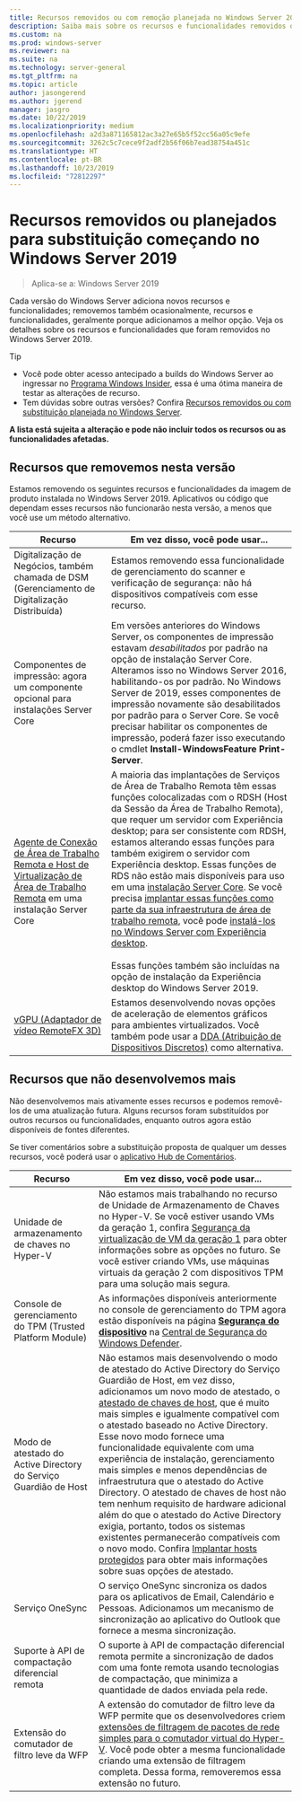 ```yaml
---
title: Recursos removidos ou com remoção planejada no Windows Server 2019
description: Saiba mais sobre os recursos e funcionalidades removidos ou com remoção planejada começando com o Windows Server 2019.
ms.custom: na
ms.prod: windows-server
ms.reviewer: na
ms.suite: na
ms.technology: server-general
ms.tgt_pltfrm: na
ms.topic: article
author: jasongerend
ms.author: jgerend
manager: jasgro
ms.date: 10/22/2019
ms.localizationpriority: medium
ms.openlocfilehash: a2d3a871165812ac3a27e65b5f52cc56a05c9efe
ms.sourcegitcommit: 3262c5c7cece9f2adf2b56f06b7ead38754a451c
ms.translationtype: HT
ms.contentlocale: pt-BR
ms.lasthandoff: 10/23/2019
ms.locfileid: "72812297"
---
```

# <a name="features-removed-or-planned-for-replacement-starting-windows-server-2019"></a>Recursos removidos ou planejados para substituição começando no Windows Server 2019

>Aplica-se a: Windows Server 2019

Cada versão do Windows Server adiciona novos recursos e funcionalidades; removemos também ocasionalmente, recursos e funcionalidades, geralmente porque adicionamos a melhor opção. Veja os detalhes sobre os recursos e funcionalidades que foram removidos no Windows Server 2019.

> [!TIP]
> - Você pode obter acesso antecipado a builds do Windows Server ao ingressar no [Programa Windows Insider](https://insider.windows.com), essa é uma ótima maneira de testar as alterações de recurso.
> - Tem dúvidas sobre outras versões? Confira [Recursos removidos ou com substituição planejada no Windows Server](removed-features.md).

**A lista está sujeita a alteração e pode não incluir todos os recursos ou as funcionalidades afetadas.** 

## <a name="features-we-removed-in-this-release"></a>Recursos que removemos nesta versão

Estamos removendo os seguintes recursos e funcionalidades da imagem de produto instalada no Windows Server 2019. Aplicativos ou código que dependam esses recursos não funcionarão nesta versão, a menos que você use um método alternativo.

| Recurso   | Em vez disso, você pode usar... |
| --------- | -------------------- |
| Digitalização de Negócios, também chamada de DSM (Gerenciamento de Digitalização Distribuída)|Estamos removendo essa funcionalidade de gerenciamento do scanner e verificação de segurança: não há dispositivos compatíveis com esse recurso. |
| Componentes de impressão: agora um componente opcional para instalações Server Core|Em versões anteriores do Windows Server, os componentes de impressão estavam *desabilitados* por padrão na opção de instalação Server Core. Alteramos isso no Windows Server 2016, habilitando-os por padrão. No Windows Server de 2019, esses componentes de impressão novamente são desabilitados por padrão para o Server Core. Se você precisar habilitar os componentes de impressão, poderá fazer isso executando o cmdlet **Install-WindowsFeature Print-Server**. |
| [Agente de Conexão de Área de Trabalho Remota e Host de Virtualização de Área de Trabalho Remota](../remote/remote-desktop-services/desktop-hosting-service.md) em uma instalação Server Core|A maioria das implantações de Serviços de Área de Trabalho Remota têm essas funções colocalizadas com o RDSH (Host da Sessão da Área de Trabalho Remota), que requer um servidor com Experiência desktop; para ser consistente com RDSH, estamos alterando essas funções para também exigirem o servidor com Experiência desktop. Essas funções de RDS não estão mais disponíveis para uso em uma [instalação Server Core](../administration/server-core/what-is-server-core.md). Se você precisa [implantar essas funções como parte da sua infraestrutura de área de trabalho remota](../remote/remote-desktop-services/rds-deploy-infrastructure.md), você pode [instalá-los no Windows Server com Experiência desktop](../get-started/getting-started-with-server-with-desktop-experience.md). <br/><br/>Essas funções também são incluídas na opção de instalação da Experiência desktop do Windows Server 2019. |
| [vGPU (Adaptador de vídeo RemoteFX 3D)](../remote/remote-desktop-services/rds-remotefx-vgpu.md)|Estamos desenvolvendo novas opções de aceleração de elementos gráficos para ambientes virtualizados. Você também pode usar a [DDA (Atribuição de Dispositivos Discretos)](../virtualization/hyper-v/plan/plan-for-deploying-devices-using-discrete-device-assignment.md) como alternativa. |

## <a name="features-were-no-longer-developing"></a>Recursos que não desenvolvemos mais

Não desenvolvemos mais ativamente esses recursos e podemos removê-los de uma atualização futura. Alguns recursos foram substituídos por outros recursos ou funcionalidades, enquanto outros agora estão disponíveis de fontes diferentes. 

Se tiver comentários sobre a substituição proposta de qualquer um desses recursos, você poderá usar o [aplicativo Hub de Comentários](https://support.microsoft.com/help/4021566/windows-10-send-feedback-to-microsoft-with-feedback-hub-app). 

| Recurso     | Em vez disso, você pode usar... |
| ----------- | --------------------- |
| Unidade de armazenamento de chaves no Hyper-V|Não estamos mais trabalhando no recurso de Unidade de Armazenamento de Chaves no Hyper-V. Se você estiver usando VMs da geração 1, confira [Segurança da virtualização de VM da geração 1](../virtualization/hyper-v/learn-more/generation-1-virtual-machine-security-settings-for-hyper-v.md) para obter informações sobre as opções no futuro. Se você estiver criando VMs, use máquinas virtuais da geração 2 com dispositivos TPM para uma solução mais segura. |
| Console de gerenciamento do TPM (Trusted Platform Module)|As informações disponíveis anteriormente no console de gerenciamento do TPM agora estão disponíveis na página [**Segurança do dispositivo**](https://docs.microsoft.com/windows/security/threat-protection/windows-defender-security-center/wdsc-device-security) na [Central de Segurança do Windows Defender](https://docs.microsoft.com/windows/security/threat-protection/windows-defender-security-center/windows-defender-security-center). |
| Modo de atestado do Active Directory do Serviço Guardião de Host|Não estamos mais desenvolvendo o modo de atestado do Active Directory do Serviço Guardião de Host, em vez disso, adicionamos um novo modo de atestado, o [atestado de chaves de host](../security/guarded-fabric-shielded-vm/guarded-fabric-create-host-key.md), que é muito mais simples e igualmente compatível com o atestado baseado no Active Directory.  Esse novo modo fornece uma funcionalidade equivalente com uma experiência de instalação, gerenciamento mais simples e menos dependências de infraestrutura que o atestado do Active Directory. O atestado de chaves de host não tem nenhum requisito de hardware adicional além do que o atestado do Active Directory exigia, portanto, todos os sistemas existentes permanecerão compatíveis com o novo modo. Confira [Implantar hosts protegidos](../security/guarded-fabric-shielded-vm/guarded-fabric-configure-hgs-with-authorized-hyper-v-hosts.md) para obter mais informações sobre suas opções de atestado. |
| Serviço OneSync | O serviço OneSync sincroniza os dados para os aplicativos de Email, Calendário e Pessoas. Adicionamos um mecanismo de sincronização ao aplicativo do Outlook que fornece a mesma sincronização. |
| Suporte à API de compactação diferencial remota | O suporte à API de compactação diferencial remota permite a sincronização de dados com uma fonte remota usando tecnologias de compactação, que minimiza a quantidade de dados enviada pela rede. |
| Extensão do comutador de filtro leve da WFP | A extensão do comutador de filtro leve da WFP permite que os desenvolvedores criem [extensões de filtragem de pacotes de rede simples para o comutador virtual do Hyper-V](https://docs.microsoft.com/windows-hardware/drivers/network/using-virtual-switch-filtering). Você pode obter a mesma funcionalidade criando uma extensão de filtragem completa. Dessa forma, removeremos essa extensão no futuro. |
